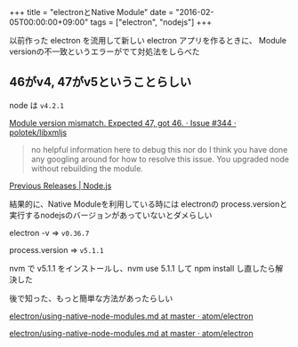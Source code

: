 +++
title = "electronとNative Module"
date = "2016-02-05T00:00:00+09:00"
tags = ["electron", "nodejs"]
+++

以前作った electron を流用して新しい electron アプリを作るときに、 Module versionの不一致というエラーがでて対処法をしらべた




## 46がv4, 47がv5ということらしい

node は `v4.2.1`

[Module version mismatch\. Expected 47, got 46\. · Issue \#344 · polotek/libxmljs](https://github.com/polotek/libxmljs/issues/344)

> no helpful information here to debug this nor do I think you have done any googling around for how to resolve this issue. You upgraded node without rebuilding the module.

[Previous Releases \| Node\.js](https://nodejs.org/en/download/releases/)

結果的に、Native Moduleを利用している時には electronの process.versionと実行するnodejsのバージョンがあっていないとダメらしい

electron -v => `v0.36.7`

process.version => `v5.1.1`



nvm で v5.1.1 をインストールし、nvm use 5.1.1 して npm install し直したら解決した

後で知った、もっと簡単な方法があったらしい

[electron/using\-native\-node\-modules\.md at master · atom/electron](https://github.com/atom/electron/blob/master/docs-translations/jp/tutorial/using-native-node-modules.md)

[electron/using\-native\-node\-modules\.md at master · atom/electron](https://github.com/atom/electron/blob/master/docs/tutorial/using-native-node-modules.md#using-native-node-modules)
